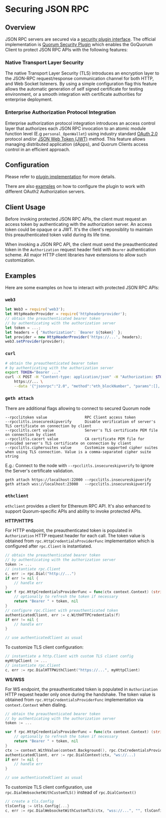 # Securing JSON RPC

## Overview

JSON RPC servers are secured via a [security plugin interface](../../Reference/Plugins/security/interface.md).
The official implementation is [Quorum Security Plugin](https://github.com/jpmorganchase/quorum-security-plugin-enterprise) which
enables the GoQuorum Client to protect JSON RPC APIs with the following features:

### Native Transport Layer Security
 
The native Transport Layer Security (TLS) introduces an encryption layer
to the JSON-RPC request/response communication channel for both HTTP,
and Web Socket listeners. By using a simple configuration flag this
feature allows the automatic generation of self signed certificate for
testing environment, or a smooth integration with certificate
authorities for enterprise deployment.
 
### Enterprise Authorization Protocol Integration
 
Enterprise authorization protocol integration introduces an access
control layer that authorizes each JSON RPC invocation to an atomic
module function level (E.g `personal_OpenWallet`) using industry 
standard [OAuth 2.0](https://tools.ietf.org/html/rfc6749) 
protocol and/or [JSON Web Token (JWT)](https://tools.ietf.org/html/rfc7519) method. 
This feature allows managing distributed application (dApps),
and Quorum Clients access control in an efficient approach.

## Configuration

Please refer to [plugin implementation](../../Reference/Plugins/security/implementation.md) for more details.

There are also [examples](https://github.com/jpmorganchase/quorum-security-plugin-enterprise/tree/master/examples) on 
how to configure the plugin to work with different OAuth2 Authorization servers.

## Client Usage

Before invoking protected JSON RPC APIs, the client must request an access token by authenticating with the
authorization server. An access token could be opaque or a JWT. It's the client's reponsiblity to maintain
this preauthenticated token valid during its life time.

When invoking a JSON RPC API, the client must send the preauthenticated token in the `Authorization` request header field
with `Bearer` authentication scheme. All major HTTP client libraries have extensions to allow such customization. 

## Examples

Here are some examples on how to interact with protected JSON RPC APIs: 

### `web3`

```js
let Web3 = require('web3');
let HttpHeaderProvider = require('httpheaderprovider');
// obtain the preauthenticated bearer token 
// by authenticating with the authorization server
let token = ...;
let headers = { "Authorization": `Bearer ${token}` };
let provider = new HttpHeaderProvider('https://...', headers);
web3.setProvider(provider);
```

### `curl`

```bash
# obtain the preauthenticated bearer token 
# by authenticating with the authorization server
export TOKEN="Bearer ..."
curl -X POST -H "Content-type: application/json" -H "Authorization: $TOKEN" \
    https://... \
    --data '{"jsonrpc":"2.0", "method":"eth_blockNumber", "params":[], "id":1}'
```

### `geth attach`

There are additional flags allowing to connect to secured Quorum node

```text
--rpcclitoken value                 RPC Client access token
--rpcclitls.insecureskipverify      Disable verification of server's TLS certificate on connection by client
--rpcclitls.cert value              Server's TLS certificate PEM file on connection by client
--rpcclitls.cacert value            CA certificate PEM file for provided server's TLS certificate on connection by client
--rpcclitls.ciphersuites value      Customize supported cipher suites when using TLS connection. Value is a comma-separated cipher suite string
```

E.g.: Connect to the node with `--rpcclitls.insecureskipverify` to ignore the Server's certificate validation.
```shell
geth attach https://localhost:22000 --rpcclitls.insecureskipverify    
geth attach wss://localhost:23000   --rpcclitls.insecureskipverify    
```

### `ethclient`

`ethclient` provides a client for Ethereum RPC API. It's also enhanced to support Quorum-specific APIs and
ability to invoke protected APIs.

**HTTP/HTTPS**

For HTTP endpoint, the preauthenticated token is populated in `Authorization` HTTP request header for each call.
The token value is obtained from `rpc.HttpCredentialsProviderFunc` implementation which is configured after
`rpc.Client` is instantiated.

```go
// obtain the preauthenticated bearer token 
// by authenticating with the authorization server
token := ...
// instantiate rpc.Client
c, err := rpc.Dial("http://...")
if err != nil {
    // handle err
}
var f rpc.HttpCredentialsProviderFunc = func(ctx context.Context) (string, error) {
    // optionally to refresh the token if necessary
    return "Bearer " + token, nil
}
// configure rpc.Client with preauthenticated token
authenticatedClient, err := c.WithHTTPCredentials(f)
if err != nil {
    // handle err
}

// use authenticatedClient as usual
```

To customize TLS client configuration:
```go
// instantiate a http.Client with custom TLS client config
myHttpClient := ... 
// instantiate rpc.Client
c, err := rpc.DialHTTPWithClient("https://...", myHttpClient)
```

**WS/WSS**

For WS endpoint, the preauthenticated token is populated in `Authorization` HTTP request header only once 
during the handshake. The token value is obtained from `rpc.HttpCredentialsProviderFunc` implementation via 
`context.Context` when dialing.

```go
// obtain the preauthenticated bearer token 
// by authenticating with the authorization server
token := ...

var f rpc.HttpCredentialsProviderFunc = func(ctx context.Context) (string, error) {
    // optionally to refresh the token if necessary
    return "Bearer " + token, nil
}
ctx := context.WithValue(context.Background(), rpc.CtxCredentialsProvider, f)
authenticatedClient, err := rpc.DialContext(ctx, "ws://...)
if err != nil {
    // handle err
}

// use authenticatedClient as usual
```

To customize TLS client configuration, use `rpc.DialWebsocketWithCustomTLS()` instead of `rpc.DialContext()`
```go
// create a tls.Config
tlsConfig := &tls.Config{...}
c, err := rpc.DialWebsocketWithCustomTLS(ctx, "wss://...", "", tlsConfig)
```

